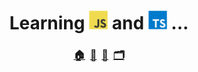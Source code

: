 <h1 align="center">Learning <a href="https://developer.mozilla.org/en-US/docs/Web/javascript"><img src="https://raw.githubusercontent.com/devicons/devicon/master/icons/javascript/javascript-original.svg" width="30px"></a> and <a href="https://www.typescriptlang.org/" target="_blank"><img src="https://raw.githubusercontent.com/devicons/devicon/master/icons/typescript/typescript-original.svg" width="30px"></a> ...<br></h1>

<h3 align="center"><a href="https://wuuconix.link">🏠</a>&nbsp;&nbsp;<a href="https://url.wuuconix.link">🔗</a>&nbsp;&nbsp;<a href="https://img.wuuconix.link">📸</a>&nbsp;&nbsp;<a href="https://share.wuuconix.link">🗂️</a></h3>


